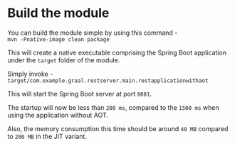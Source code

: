 # Build the module

You can build the module simple by using this command -  
`mvn -Pnative-image clean package`

This will create a native executable comprising the Spring Boot application under the `target` folder of the module.  


Simply invoke -    
`target/com.example.graal.restserver.main.restapplicationwithaot`

This will start the Spring Boot server at port `8081`.  

The startup will now be less than `200 ms`, compared to the `1500 ms` when using the application without AOT.

Also, the memory consumption this time should be around `40 MB` compared to `200 MB` in the JIT variant.